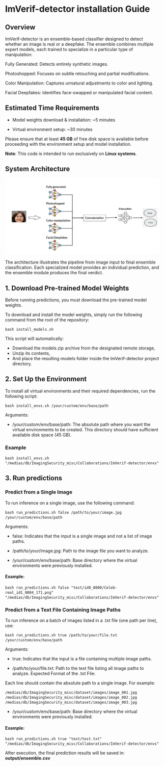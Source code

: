 # ImVerif-detector installation Guide

## Overview
ImVerif-detector is an ensemble-based classifier designed to detect whether an image is real or a deepfake. The ensemble combines multiple expert models, each trained to specialize in a particular type of manipulation:

Fully Generated: Detects entirely synthetic images.

Photoshopped: Focuses on subtle retouching and partial modifications.

Color Manipulation: Captures unnatural adjustments to color and lighting.

Facial Deepfakes: Identifies face-swapped or manipulated facial content.

## Estimated Time Requirements
- Model weights download & installation: ~5 minutes

- Virtual environment setup: ~30 minutes

Please ensure that at least **45 GB** of free disk space is available before proceeding with the environment setup and model installation.

**Note**: This code is intended to run exclusively on **Linux systems**.

## System Architecture
![System Architecture](figures/system_architecture.PNG)

The architecture illustrates the pipeline from image input to final ensemble classification. Each specialized model provides an individual prediction, and the ensemble module produces the final verdict.

## 1. Download Pre-trained Model Weights

Before running predictions, you must download the pre-trained model weights.

To download and install the model weights, simply run the following command from the root of the repository:

    bash install_models.sh

This script will automatically:
- Download the models.zip archive from the designated remote storage,
- Unzip its contents,
- And place the resulting models folder inside the ImVerif-detector project directory.

## 2. Set Up the Environment

To install all virtual environments and their required dependencies, run the following script:

    bash install_envs.sh /your/custom/env/base/path

Arguments:

- /your/custom/env/base/path: The absolute path where you want the virtual environments to be created. This directory should have sufficient available disk space (45 GB).

### Example
    bash install_envs.sh "/medias/db/ImagingSecurity_misc/Collaborations/ImVerif-detector/envs"

## 3. Run predictions
### Predict from a Single Image
To run inference on a single image, use the following command:

    bash run_predictions.sh false /path/to/your/image.jpg /your/custom/env/base/path

Arguments:

- false: Indicates that the input is a single image and not a list of image paths.

- /path/to/your/image.jpg: Path to the image file you want to analyze.

- /your/custom/env/base/path: Base directory where the virtual environments were previously installed.

#### Example:
    bash run_predictions.sh false "test/id0_0000/Celeb-real_id1_0004_171.png" "/medias/db/ImagingSecurity_misc/Collaborations/ImVerif-detector/envs"


### Predict from a Text File Containing Image Paths
To run inference on a batch of images listed in a .txt file (one path per line), use:

    bash run_predictions.sh true /path/to/your/file.txt /your/custom/env/base/path

Arguments:

- true: Indicates that the input is a file containing multiple image paths.

- /path/to/your/file.txt: Path to the text file listing all image paths to analyze.
Expected Format of the .txt File:

Each line should contain the absolute path to a single image. For example:

    /medias/db/ImagingSecurity_misc/dataset/images/image_001.jpg
    /medias/db/ImagingSecurity_misc/dataset/images/image_002.jpg
    /medias/db/ImagingSecurity_misc/dataset/images/image_003.jpg


- /your/custom/env/base/path: Base directory where the virtual environments were previously installed.


#### Example:
    bash run_predictions.sh true "test/test.txt" "/medias/db/ImagingSecurity_misc/Collaborations/ImVerif-detector/envs"


After execution, the final prediction results will be saved in: **output/ensemble.csv**






